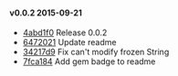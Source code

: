 #### v0.0.2 2015-09-21

- [4abd1f0](https://github.com/bootstraponline/sauce_overage/commit/4abd1f050a18c8f464995cdbe215906dba0c9063) Release 0.0.2
- [6472021](https://github.com/bootstraponline/sauce_overage/commit/6472021c0b6ffba69d6a6a69543263f7ca23d69e) Update readme
- [34217d9](https://github.com/bootstraponline/sauce_overage/commit/34217d9f3f85665289863273908db2e25692e5cd) Fix can't modify frozen String
- [7fca184](https://github.com/bootstraponline/sauce_overage/commit/7fca18442e16fe63ba6d6d29f640da15640c175d) Add gem badge to readme
